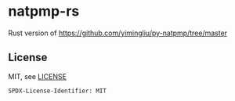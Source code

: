 # natpmp-rs

Rust version of https://github.com/yimingliu/py-natpmp/tree/master

## License

MIT, see [LICENSE](./LICENSE)

`SPDX-License-Identifier: MIT`
